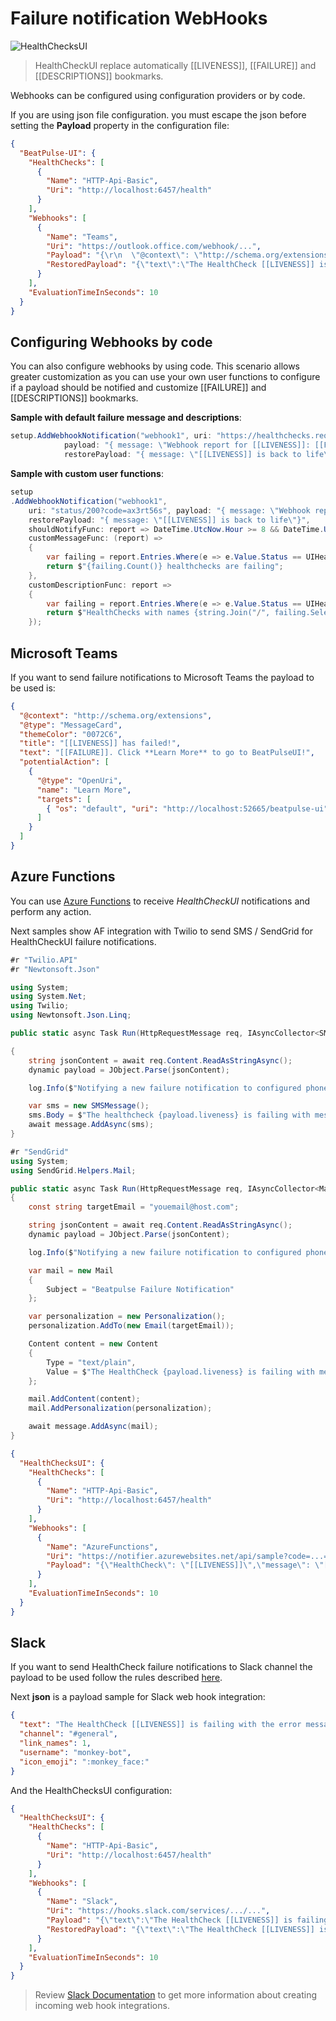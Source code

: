 # Failure notification WebHooks

![HealthChecksUI](./images/ui-webhooks.png)

> HealthCheckUI replace automatically [[LIVENESS]], [[FAILURE]] and [[DESCRIPTIONS]] bookmarks.

Webhooks can be configured using configuration providers or by code.

If you are using json file configuration. you must escape the json before setting the **Payload** property in the configuration file:

```json
{
  "BeatPulse-UI": {
    "HealthChecks": [
      {
        "Name": "HTTP-Api-Basic",
        "Uri": "http://localhost:6457/health"
      }
    ],
    "Webhooks": [
      {
        "Name": "Teams",
        "Uri": "https://outlook.office.com/webhook/...",
        "Payload": "{\r\n  \"@context\": \"http://schema.org/extensions\",\r\n  \"@type\": \"MessageCard\",\r\n  \"themeColor\": \"0072C6\",\r\n  \"title\": \"[[LIVENESS]] has failed!\",\r\n  \"text\": \"[[FAILURE]] Click **Learn More** to go to BeatPulseUI Portal\",\r\n  \"potentialAction\": [\r\n    {\r\n      \"@type\": \"OpenUri\",\r\n      \"name\": \"Lear More\",\r\n      \"targets\": [\r\n        { \"os\": \"default\", \"uri\": \"http://localhost:52665/beatpulse-ui\" }\r\n      ]\r\n    }\r\n  ]\r\n}",
        "RestoredPayload": "{\"text\":\"The HealthCheck [[LIVENESS]] is recovered. All is up and running\",\"channel\":\"#general\",\"link_names\": 1,\"username\":\"monkey-bot\",\"icon_emoji\":\":monkey_face\" }"
      }
    ],
    "EvaluationTimeInSeconds": 10
  }
}
```

## Configuring Webhooks by code

You can also configure webhooks by using code. This scenario allows greater customization as you can use your own user functions to configure if a payload should be notified and customize [[FAILURE]] and [[DESCRIPTIONS]] bookmarks.

**Sample with default failure message and descriptions**:

```csharp
setup.AddWebhookNotification("webhook1", uri: "https://healthchecks.requestcatcher.com/",
            payload: "{ message: \"Webhook report for [[LIVENESS]]: [[FAILURE]] - Description: [[DESCRIPTIONS]]\"}",
            restorePayload: "{ message: \"[[LIVENESS]] is back to life\"}");
```

**Sample with custom user functions**:

```csharp
setup
.AddWebhookNotification("webhook1",
    uri: "status/200?code=ax3rt56s", payload: "{ message: \"Webhook report for [[LIVENESS]]: [[FAILURE]]\"}",
    restorePayload: "{ message: \"[[LIVENESS]] is back to life\"}",
    shouldNotifyFunc: report => DateTime.UtcNow.Hour >= 8 && DateTime.UtcNow.Hour <= 23
    customMessageFunc: (report) =>
    {
        var failing = report.Entries.Where(e => e.Value.Status == UIHealthStatus.Unhealthy);
        return $"{failing.Count()} healthchecks are failing";
    },
    customDescriptionFunc: report =>
    {
        var failing = report.Entries.Where(e => e.Value.Status == UIHealthStatus.Unhealthy);
        return $"HealthChecks with names {string.Join("/", failing.Select(f => f.Key))} are failing";
    });
```

## Microsoft Teams

If you want to send failure notifications to Microsoft Teams the payload to be used is:

```json
{
  "@context": "http://schema.org/extensions",
  "@type": "MessageCard",
  "themeColor": "0072C6",
  "title": "[[LIVENESS]] has failed!",
  "text": "[[FAILURE]]. Click **Learn More** to go to BeatPulseUI!",
  "potentialAction": [
    {
      "@type": "OpenUri",
      "name": "Learn More",
      "targets": [
        { "os": "default", "uri": "http://localhost:52665/beatpulse-ui" }
      ]
    }
  ]
}
```

## Azure Functions

You can use [Azure Functions](https://docs.microsoft.com/en-us/azure/azure-functions/) to receive _HealthCheckUI_ notifications and perform any action.

Next samples show AF integration with Twilio to send SMS / SendGrid for HealthCheckUI failure notifications.

```c#
#r "Twilio.API"
#r "Newtonsoft.Json"

using System;
using System.Net;
using Twilio;
using Newtonsoft.Json.Linq;

public static async Task Run(HttpRequestMessage req, IAsyncCollector<SMSMessage> message, TraceWriter log)

{
    string jsonContent = await req.Content.ReadAsStringAsync();
    dynamic payload = JObject.Parse(jsonContent);

    log.Info($"Notifying a new failure notification to configured phone number");

    var sms = new SMSMessage();
    sms.Body = $"The healthcheck {payload.liveness} is failing with message {payload.message}";
    await message.AddAsync(sms);
}

```

```c#
#r "SendGrid"
using System;
using SendGrid.Helpers.Mail;

public static async Task Run(HttpRequestMessage req, IAsyncCollector<Mail> message, TraceWriter log)
{
    const string targetEmail = "youemail@host.com";

    string jsonContent = await req.Content.ReadAsStringAsync();
    dynamic payload = JObject.Parse(jsonContent);

    log.Info($"Notifying a new failure notification to configured phone number");

    var mail = new Mail
    {
        Subject = "Beatpulse Failure Notification"
    };

    var personalization = new Personalization();
    personalization.AddTo(new Email(targetEmail));

    Content content = new Content
    {
        Type = "text/plain",
        Value = $"The HealthCheck {payload.liveness} is failing with message {payload.message}"
    };

    mail.AddContent(content);
    mail.AddPersonalization(personalization);

    await message.AddAsync(mail);
}
```

```json
{
  "HealthChecksUI": {
    "HealthChecks": [
      {
        "Name": "HTTP-Api-Basic",
        "Uri": "http://localhost:6457/health"
      }
    ],
    "Webhooks": [
      {
        "Name": "AzureFunctions",
        "Uri": "https://notifier.azurewebsites.net/api/sample?code=...==",
        "Payload": "{\"HealthCheck\": \"[[LIVENESS]]\",\"message\": \"[[FAILURE]]\"}"
      }
    ],
    "EvaluationTimeInSeconds": 10
  }
}
```

## Slack

If you want to send HealthCheck failure notifications to Slack channel the payload to be used follow the rules described [here](https://api.slack.com/incoming-webhooks).

Next **json** is a payload sample for Slack web hook integration:

```json
{
  "text": "The HealthCheck [[LIVENESS]] is failing with the error message [[FAILURE]]. <http://yourappstatus|Click here> to get more details",
  "channel": "#general",
  "link_names": 1,
  "username": "monkey-bot",
  "icon_emoji": ":monkey_face:"
}
```

And the HealthChecksUI configuration:

```json
{
  "HealthChecksUI": {
    "HealthChecks": [
      {
        "Name": "HTTP-Api-Basic",
        "Uri": "http://localhost:6457/health"
      }
    ],
    "Webhooks": [
      {
        "Name": "Slack",
        "Uri": "https://hooks.slack.com/services/.../...",
        "Payload": "{\"text\":\"The HealthCheck [[LIVENESS]] is failing with the error message [[FAILURE]]. <http://yourappstatus|Click here> to get more details.\",\"channel\":\"#general\",\"link_names\": 1,\"username\":\"monkey-bot\",\"icon_emoji\":\":monkey_face:\"}",
        "RestoredPayload": "{\"text\":\"The HealthCheck [[LIVENESS]] is recovered. All is up and running\",\"channel\":\"#general\",\"link_names\": 1,\"username\":\"monkey-bot\",\"icon_emoji\":\":monkey_face\" }"
      }
    ],
    "EvaluationTimeInSeconds": 10
  }
}
```

> Review [Slack Documentation](https://slack.com/) to get more information about creating incoming web hook integrations.
